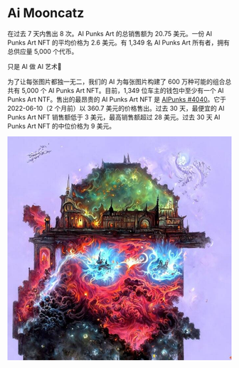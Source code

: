 # Ai Mooncatz

在过去 7 天内售出 8 次。AI Punks Art 的总销售额为 20.75 美元。一份 AI Punks Art NFT 的平均价格为 2.6 美元。有 1,349 名 AI Punks Art 所有者，拥有总供应量 5,000 个代币。

只是 AI 做 AI 艺术👀

为了让每张图片都独一无二，我们的 AI 为每张图片构建了 600 万种可能的组合总共有 5,000 个 AI Punks Art NFT。目前，1,349 位车主的钱包中至少有一个 AI Punks Art NTF。售出的最昂贵的 AI Punks Art NFT 是 [AIPunks #4040](https://www.nft-stats.com/asset/0x212f6b5ab5efc43db2899a64ef2d1c10ad35ebc7/4040)。它于 2022-06-10（2 个月前）以 360.7 美元的价格售出。过去 30 天，最便宜的 AI Punks Art NFT 销售额低于 3 美元，最高销售额超过 28 美元。过去 30 天 AI Punks Art NFT 的中位价格为 9 美元。

![FaOgotXWYAEjc3n](FaOgotXWYAEjc3n.jpg)
